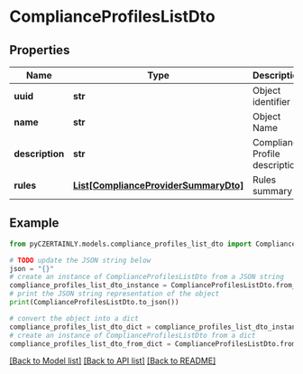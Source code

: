 # ComplianceProfilesListDto


## Properties

Name | Type | Description | Notes
------------ | ------------- | ------------- | -------------
**uuid** | **str** | Object identifier | 
**name** | **str** | Object Name | 
**description** | **str** | Compliance Profile description | [optional] 
**rules** | [**List[ComplianceProviderSummaryDto]**](ComplianceProviderSummaryDto.md) | Rules summary | 

## Example

```python
from pyCZERTAINLY.models.compliance_profiles_list_dto import ComplianceProfilesListDto

# TODO update the JSON string below
json = "{}"
# create an instance of ComplianceProfilesListDto from a JSON string
compliance_profiles_list_dto_instance = ComplianceProfilesListDto.from_json(json)
# print the JSON string representation of the object
print(ComplianceProfilesListDto.to_json())

# convert the object into a dict
compliance_profiles_list_dto_dict = compliance_profiles_list_dto_instance.to_dict()
# create an instance of ComplianceProfilesListDto from a dict
compliance_profiles_list_dto_from_dict = ComplianceProfilesListDto.from_dict(compliance_profiles_list_dto_dict)
```
[[Back to Model list]](../README.md#documentation-for-models) [[Back to API list]](../README.md#documentation-for-api-endpoints) [[Back to README]](../README.md)


